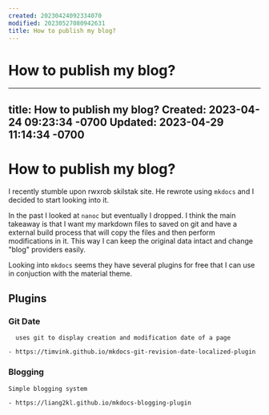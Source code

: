 ```yaml
---
created: 20230424092334070
modified: 20230527080942631
title: How to publish my blog?
---
```


# How to publish my blog?

---
title: How to publish my blog?
Created: 2023-04-24 09:23:34 -0700
Updated: 2023-04-29 11:14:34 -0700
---
# How to publish my blog?

I recently stumble upon rwxrob skilstak site. He rewrote using `mkdocs` and I
decided to start looking into it.


In the past I looked at `nanoc` but eventually I dropped. I think the main
takeaway is that I want my markdown files to saved on git and have a external
build process that will copy the files and then perform modifications in it.
This way I can keep the original data intact and change "blog" providers
easily.

Looking into `mkdocs` seems they have several plugins for free that I can use
in conjuction with the material theme.

## Plugins

### Git Date
      uses git to display creation and modification date of a page

    - https://timvink.github.io/mkdocs-git-revision-date-localized-plugin
    
### Blogging

    Simple blogging system

    - https://liang2kl.github.io/mkdocs-blogging-plugin

